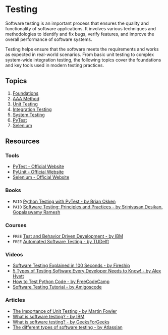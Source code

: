 # Testing

Software testing is an important process that ensures the quality and functionality of software applications. It involves various techniques and methodologies to identify and fix bugs, verify features, and improve the overall performance of software systems. 

Testing helps ensure that the software meets the requirements and works as expected in real-world scenarios. From basic unit testing to complex system-wide integration testing, the following topics cover the foundations and key tools used in modern testing practices.

## Topics

1. [Foundations](./1-introduction.md)
2. [AAA Method](./2-aaa-method.md)
3. [Unit Testing](./3-unit-testing.md)
4. [Integration Testing](./4-integration-testing.md)
5. [System Testing](./5-system-testing.md)
6. [PyTest](./6.py-test.md)
7. [Selenium](./7-selenium.md)

## Resources

### Tools

- [PyTest - Official Website](https://docs.pytest.org/en/stable/)
- [PyUnit - Official Website](https://docs.python.org/3/library/unittest.html)
- [Selenium - Official Website](https://www.selenium.dev/)

### Books

- `PAID` [Python Testing with PyTest - by Brian Okken](https://www.amazon.com/Python-Testing-pytest-Effective-Scalable/dp/1680502409)
- `PAID` [Software Testing: Principles and Practices - by Srinivasan Desikan, Gopalaswamy Ramesh](https://www.amazon.com/Software-Testing-Principles-Practices-Gopalaswamy/dp/817758121X)

### Courses

- `FREE` [Test and Behavior Driven Development - by IBM](https://www.edx.org/learn/software-development/ibm-test-and-behavior-driven-development-tdd-bdd)
- `FREE` [Automated Software Testing - by TUDelft](https://www.edx.org/learn/software-testing/delft-university-of-technology-automated-software-testing-unit-testing-coverage-criteria-and-design-for-testability)

### Videos

- [Software Testing Explained in 100 Seconds - by Fireship](https://youtu.be/u6QfIXgjwGQ)
- [5 Types of Testing Software Every Developer Needs to Know! - by Alex Hyett](https://youtu.be/YaXJeUkBe4Y)
- [How to Test Python Code - by FreeCodeCamp](https://youtu.be/cHYq1MRoyI0)
- [Software Testing Tutorial - by Amigoscode](https://youtu.be/Geq60OVyBPg)

### Articles

- [The Importance of Unit Testing - by Martin Fowler](https://martinfowler.com/bliki/UnitTest.html)
- [What is software testing? - by IBM](https://www.ibm.com/topics/software-testing)
- [What is software testing? - by GeeksForGeeks](https://www.geeksforgeeks.org/software-testing-basics/)
- [The different types of software testing - by Atlassian](https://www.atlassian.com/continuous-delivery/software-testing/types-of-software-testing)
